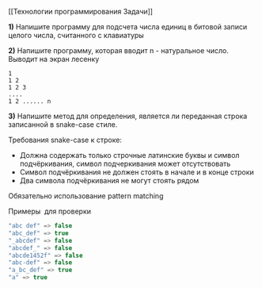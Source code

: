 [[Технологии программирования Задачи]]

**1)** Напишите программу для подсчета числа единиц в битовой записи целого числа, считанного с клавиатуры

**2)** Напишите программу, которая вводит n - натуральное число. Выводит на экран лесенку

```Console
1
1 2
1 2 3
....
1 2 ...... n
```

**3)** Напишите метод для определения, является ли переданная строка записанной в snake-case стиле.

Требования snake-case к строке:

- Должна содержать только строчные латинские буквы и символ подчёркивания, символ подчеркивания может отсутствовать
- Символ подчёркивания не должен стоять в начале и в конце строки
- Два символа подчёркивания не могут стоять рядом

Обязательно использование pattern matching

Примеры  для проверки

``` Scala
"abc def" => false
"abc_def" => true  
"_abcdef" => false  
"abcdef_" => false  
"abcde1452f" => false
"abc-def" => false  
"a_bc_def" => true  
"a" => true
```